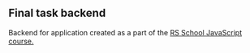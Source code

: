 ## Final task backend

Backend for application created as a part of the [RS School JavaScript course.](https://rs.school/js-en/)
